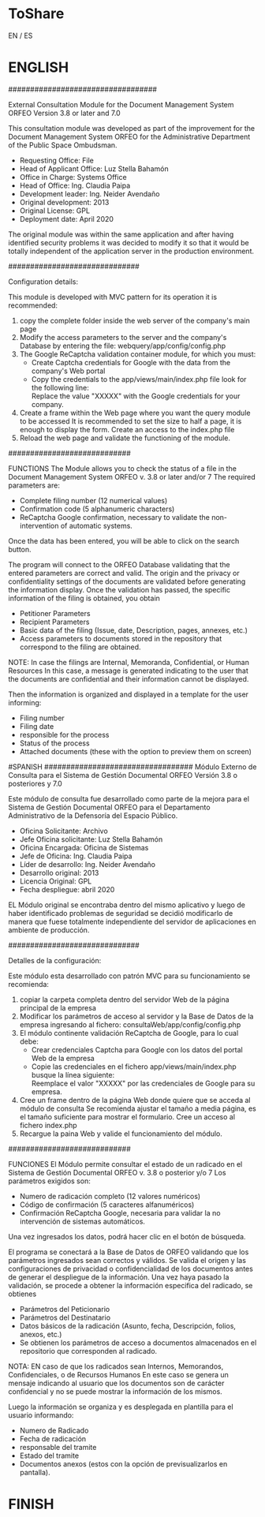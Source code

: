 # ToShare

EN / ES

# ENGLISH
  ##################################

External Consultation Module for the Document Management System ORFEO Version 3.8 or later and 7.0

This consultation module was developed as part of the improvement for the Document Management System ORFEO
for the Administrative Department of the Public Space Ombudsman.

* Requesting Office: File
* Head of Applicant Office: Luz Stella Bahamón
* Office in Charge: Systems Office
* Head of Office: Ing. Claudia Paipa
* Development leader: Ing. Neider Avendaño
* Original development: 2013
* Original License: GPL
* Deployment date: April 2020

The original module was within the same application and after having identified security problems
it was decided to modify it so that it would be totally independent of the application server in the production environment.

##############################

Configuration details:

This module is developed with MVC pattern
for its operation it is recommended:
1) copy the complete folder inside the web server of the company's main page
2) Modify the access parameters to the server and the company's Database by entering the file:
webquery/app/config/config.php
3) The Google ReCaptcha validation container module, for which you must:
   - Create Captcha credentials for Google with the data from the company's Web portal
   - Copy the credentials to the app/views/main/index.php file
     look for the following line: <div class="g-recaptcha panel_captcha" data-sitekey="XXXXXXXXXXXXXXXXXXXXXXXXXXXXXXXXXXX">
     Replace the value "XXXXX" with the Google credentials for your company.
4) Create a frame within the Web page where you want the query module to be accessed
  It is recommended to set the size to half a page, it is enough to display the form.
  Create an access to the index.php file
5) Reload the web page and validate the functioning of the module.
  
  
  ############################
  
  FUNCTIONS
  The Module allows you to check the status of a file in the Document Management System ORFEO v. 3.8 or later and/or 7
  The required parameters are:
  - Complete filing number (12 numerical values)
  - Confirmation code (5 alphanumeric characters)
  - ReCaptcha Google confirmation, necessary to validate the non-intervention of automatic systems.
  
  Once the data has been entered, you will be able to click on the search button.
  
  The program will connect to the ORFEO Database validating that the entered parameters are correct and valid.
  The origin and the privacy or confidentiality settings of the documents are validated before generating the information display.
  Once the validation has passed, the specific information of the filing is obtained, you obtain
  - Petitioner Parameters
  - Recipient Parameters
  - Basic data of the filing (Issue, date, Description, pages, annexes, etc.)
  - Access parameters to documents stored in the repository that correspond to the filing are obtained.
  
  NOTE: In case the filings are Internal, Memoranda, Confidential, or Human Resources
  In this case, a message is generated indicating to the user that the documents are confidential and their information cannot be displayed.
  
  Then the information is organized and displayed in a template for the user informing:
  - Filing number
  - Filing date
  - responsible for the process
  - Status of the process
  - Attached documents (these with the option to preview them on screen)
  
  
  
  #SPANISH
  ##################################
Módulo Externo de Consulta para el Sistema de Gestión Documental ORFEO Versión 3.8 o posteriores y 7.0

Este módulo de consulta fue desarrollado como parte de la mejora para el Sistema de Gestión Documental ORFEO
para el Departamento Administrativo de la Defensoría del Espacio Público.

* Oficina Solicitante: Archivo
* Jefe Oficina solicitante: Luz Stella Bahamón
* Oficina Encargada: Oficina de Sistemas
* Jefe de Oficina: Ing. Claudia Paipa
* Líder de desarrollo: Ing. Neider Avendaño
* Desarrollo original: 2013
* Licencia Original: GPL
* Fecha despliegue: abril 2020

EL Módulo original se encontraba dentro del mismo aplicativo y luego de haber identificado problemas de seguridad
se decidió modificarlo de manera que fuese totalmente independiente del servidor de aplicaciones en ambiente de producción.

##############################

Detalles de la configuración:

Este módulo esta desarrollado con patrón MVC
para su funcionamiento se recomienda:
1) copiar la carpeta completa dentro del servidor Web de la página principal de la empresa
2) Modificar los parámetros de acceso al servidor y la Base de Datos de la empresa ingresando al fichero:
consultaWeb/app/config/config.php
3) El módulo continente validación ReCaptcha de Google, para lo cual debe:
   - Crear credenciales Captcha para Google con los datos del portal Web de la empresa
   - Copie las credenciales en el fichero app/views/main/index.php
     busque la línea siguiente: <div class="g-recaptcha panel_captcha" data-sitekey="XXXXXXXXXXXXXXXXXXXXXXXXXXXXXXXXXXX">
     Reemplace el valor "XXXXX" por las credenciales de Google para su empresa.
4) Cree un frame dentro de la página Web donde quiere que se acceda al módulo de consulta
  Se recomienda ajustar el tamaño a media página, es el tamaño suficiente para mostrar el formulario.
  Cree un acceso al fichero index.php
5) Recargue la paina Web y valide el funcionamiento del módulo.
  
  
  ############################
  
  FUNCIONES
  El Módulo permite consultar el estado de un radicado en el Sistema de Gestión Documental ORFEO v. 3.8 o posterior y/o 7
  Los parámetros exigidos son:
  - Numero de radicación completo (12 valores numéricos)
  - Código de confirmación (5 caracteres alfanuméricos)
  - Confirmación ReCaptcha Google, necesaria para validar la no intervención de sistemas automáticos.
  
  Una vez ingresados los datos, podrá hacer clic en el botón de búsqueda.
  
  El programa se conectará a la Base de Datos de ORFEO validando que los parámetros ingresados sean correctos y válidos.
  Se valida el origen y las configuraciones de privacidad o confidencialidad de los documentos antes de generar el despliegue de la información.
  Una vez haya pasado la validación, se procede a obtener la información especifica del radicado, se obtienes
  - Parámetros del Peticionario
  - Parámetros del Destinatario
  - Datos básicos de la radicación (Asunto, fecha, Descripción, folios, anexos, etc.)
  - Se obtienen los parámetros de acceso a documentos almacenados en el repositorio que corresponden al radicado.
  
  NOTA: EN caso de que los radicados sean Internos, Memorandos, Confidenciales, o de Recursos Humanos
  En este caso se genera un mensaje indicando al usuario que los documentos son de carácter confidencial y no se puede mostrar la información de los mismos.
  
  Luego la información se organiza y es desplegada en plantilla para el usuario informando:
  - Numero de Radicado
  - Fecha de radicación
  - responsable del tramite
  - Estado del tramite
  - Documentos anexos (estos con la opción de previsualizarlos en pantalla).
  
  
  #
  #
  #
  # FINISH
  #
  #
  #
